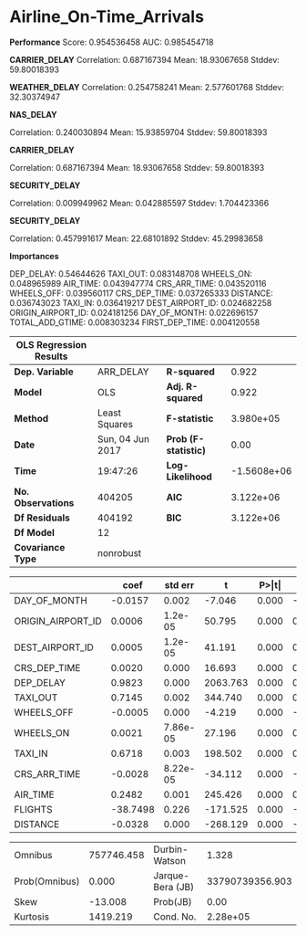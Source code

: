 # Airline_On-Time_Arrivals

**Performance**
Score: 0.954536458
AUC: 0.985454718


**CARRIER_DELAY**
Correlation: 0.687167394
Mean: 18.93067658
Stddev: 59.80018393
	            
**WEATHER_DELAY**
Correlation: 0.254758241
Mean: 2.577601768
Stddev: 32.30374947


**NAS_DELAY**

Correlation: 0.240030894
Mean: 15.93859704
Stddev: 59.80018393


**CARRIER_DELAY**

Correlation: 0.687167394
Mean: 18.93067658
Stddev: 59.80018393


**SECURITY_DELAY**

Correlation: 0.009949962
Mean: 0.042885597
Stddev: 1.704423366


**SECURITY_DELAY**

Correlation: 0.457991617
Mean: 22.68101892
Stddev: 45.29983658


**Importances**

DEP_DELAY: 0.54644626
TAXI_OUT: 0.083148708
WHEELS_ON: 0.048965989
AIR_TIME: 0.043947774
CRS_ARR_TIME: 0.043520116
WHEELS_OFF: 0.039560117
CRS_DEP_TIME: 0.037265333
DISTANCE: 0.036743023
TAXI_IN: 0.036419217
DEST_AIRPORT_ID: 0.024682258
ORIGIN_AIRPORT_ID: 0.024181256
DAY_OF_MONTH: 0.022696157
TOTAL_ADD_GTIME: 0.008303234
FIRST_DEP_TIME: 0.004120558



|OLS Regression Results   ||||
|--|--|--|--|
|**Dep. Variable**|ARR_DELAY|**R-squared**|0.922|
|**Model**|OLS|**Adj. R-squared**|0.922|
|**Method**|Least Squares|**F-statistic**|3.980e+05|
|**Date**|Sun, 04 Jun 2017|**Prob (F-statistic)**|0.00|
|**Time**|19:47:26|**Log-Likelihood**|-1.5608e+06|
|**No. Observations**|404205|**AIC**|3.122e+06|
|**Df Residuals**|404192|**BIC**|3.122e+06|
|**Df Model**|12|||                                       
|**Covariance Type**|nonrobust|||                                     

||coef|std err|t|P>\|t\||[0.025|0.975]|
|--|--|--|--|--|--|--|
|DAY_OF_MONTH|-0.0157| 0.002|-7.046| 0.000|-0.020|-0.011|
|ORIGIN_AIRPORT_ID| 0.0006| 1.2e-05| 50.795| 0.000| 0.001| 0.001|
|DEST_AIRPORT_ID| 0.0005| 1.2e-05| 41.191| 0.000| 0.000| 0.001|
|CRS_DEP_TIME| 0.0020| 0.000| 16.693| 0.000| 0.002| 0.002|
|DEP_DELAY| 0.9823| 0.000| 2063.763| 0.000| 0.981| 0.983|
|TAXI_OUT| 0.7145| 0.002| 344.740| 0.000| 0.710| 0.719|
|WHEELS_OFF|-0.0005| 0.000|-4.219| 0.000|-0.001|-0.000|
|WHEELS_ON| 0.0021| 7.86e-05| 27.196| 0.000| 0.002| 0.002|
|TAXI_IN| 0.6718| 0.003| 198.502| 0.000| 0.665| 0.678|
|CRS_ARR_TIME|-0.0028| 8.22e-05|-34.112| 0.000|-0.003|-0.003|
|AIR_TIME| 0.2482| 0.001| 245.426| 0.000| 0.246| 0.250|
|FLIGHTS|-38.7498| 0.226|-171.525| 0.000|-39.193|-38.307|
|DISTANCE|-0.0328| 0.000|-268.129| 0.000|-0.033|-0.033|

|||||
|--|--|--|--|
|Omnibus|757746.458|Durbin-Watson|1.328|
|Prob(Omnibus)|0.000|Jarque-Bera (JB)|33790739356.903|
|Skew|-13.008|Prob(JB)|0.00|
|Kurtosis|1419.219|Cond. No.|2.28e+05|

